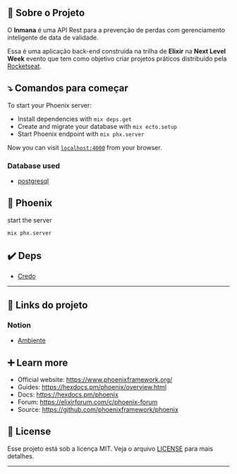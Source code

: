 ## 📝 Sobre o Projeto

O <strong>Inmana</strong> é uma API Rest para a prevenção de perdas com gerenciamento inteligente de data de validade.

Essa é uma aplicação back-end construída na trilha de <strong>Elixir</strong> na <strong>Next Level Week</strong> evento que tem como objetivo criar projetos práticos distribuído pela [Rocketseat](https://rocketseat.com.br/).

## ⤵ Comandos para começar

To start your Phoenix server:

- Install dependencies with `mix deps.get`
- Create and migrate your database with `mix ecto.setup`
- Start Phoenix endpoint with `mix phx.server`

Now you can visit [`localhost:4000`](http://localhost:4000) from your browser.

### Database used

- [postgresql](https://www.postgresql.org/)

## 🚀 Phoenix

start the server

```bash
mix phx.server
```

## ✔️ Deps

- [Credo](https://github.com/rrrene/credo)

---

## 🔗 Links do projeto

### Notion

- [Ambiente](https://www.notion.so/Configura-es-do-ambiente-9d73d4eefa7043f593d9c768922306ca)

## ➕ Learn more

- Official website: https://www.phoenixframework.org/
- Guides: https://hexdocs.pm/phoenix/overview.html
- Docs: https://hexdocs.pm/phoenix
- Forum: https://elixirforum.com/c/phoenix-forum
- Source: https://github.com/phoenixframework/phoenix

## 📝 License

Esse projeto está sob a licença MIT. Veja o arquivo [LICENSE](LICENSE) para mais detalhes.

---
